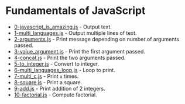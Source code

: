 # Fundamentals of JavaScript

- [0-javascript_is_amazing.js](./0-javascript_is_amazing.js) - Output text.
- [1-multi_languages.js](./1-multi_languages.js) - Output multiple lines of text.
- [2-arguments.js](./2-arguments.js) - Print message depending on number of arguments passed.
- [3-value_argument.js](./3-value_argument.js) - Print the first argument passed.
- [4-concat.js](./4-concat.js) - Print the two arguments passed.
- [5-to_integer.js](./5-to_integer.js) - Convert to integer.
- [6-multi_languages_loop.js](./6-multi_languages_loop.js) - Loop to print.
- [7-multi_c.js](./7-multi_c.js) - Print `x` times.
- [8-square.js](./8-square.js) - Print a square.
- [9-add.js](./9-add.js) - Print addition of 2 integers.
- [10-factorial.js](./10-factorial.js) - Compute factorial.
